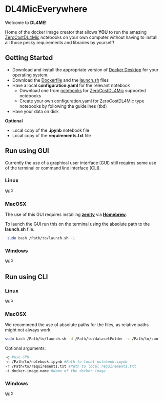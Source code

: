 # DL4MicEverywhere

Welcome to **DL4ME**!

Home of the docker image creator that allows **YOU** to run the amazing [ZeroCostDL4Mic](https://github.com/HenriquesLab/ZeroCostDL4Mic) notebooks on your own computer without having to install all those pesky requirements and libraries by yourself!

## Getting Started


- Download and install the appropriate version of [Docker Desktop](https://www.docker.com/products/docker-desktop/) for your operating system.
- Download the [Dockerfile](Dockerfile) and the [launch.sh](launch.sh) files
- Have a local **configuration.yaml** for the relevant notebook 
    - Download one from [notebooks](./notebooks) for [ZeroCostDL4Mic](https://github.com/HenriquesLab/ZeroCostDL4Mic) supported notebooks
    - Create your own configuration.yaml for ZeroCostDL4Mic type notebooks by following the guidelines (tbd)
- Have your data on disk


**Optional**
- Local copy of the **.ipynb** notebook file
- Local copy of the **requirements.txt** file

## Run using GUI
Currently the use of a graphical user interface (GUI) still requires some use of the terminal or command line interface (CLI).


### Linux
WIP

### MacOSX

The use of this GUI requires installing [**zenity**](https://formulae.brew.sh/formula/zenity#default) via [**Homebrew**](https://brew.sh/).

To launch the GUI run this on the terminal using the absolute path to the **launch.sh** file.
``` bash
 sudo bash /Path/to/launch.sh -i
```

### Windows
WIP


## Run using CLI

### Linux
WIP

### MacOSX
We recommend the use of absolute paths for the files, as relative paths might not always work.
```bash
sudo bash /Path/to/launch.sh -d /Path/to/datasetFolder -c /Path/to/configuration.yaml
```
Optional arguments:
```bash
-g #use GPU
-n /Path/to/notebook.ipynb #Path to local notebook.ipynb
-r /Path/to/requirements.txt #Path to local requirements.txt
-t docker-image-name #Name of the docker image
```
### Windows
WIP



